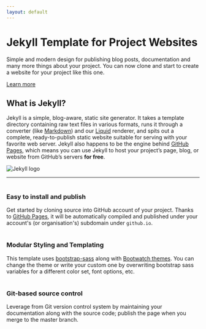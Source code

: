 ```yaml
---
layout: default
---
```

<html>
	<head>
		<title>LaDataWeb - MDSite</title>
		<meta charset="utf-8" />
		<meta name="viewport" content="width=device-width, initial-scale=1, user-scalable=no" />
		<meta name="description" content="LaData es un sitio de análisis de datos de cualquier fuente de datos abierto corriendo por internet. En otras palabras Storytelling. Todo lo que te importa una mie... y no podes dejar de ver. Power Bi Córdoba, Argentina. Power Bi Jujuy, Argentina" />
		<meta name="author" content="ibarrau">
		<meta name="keywords" content="Power Bi, Power Bi Jujuy, Power Bi Cordoba, Power Bi Argentina, Azure Jujuy, Azure Cordoba, Azure Argentina, Bi Cordoba, Bi Jujuy, Bi Argentina"/>
		<meta name="distribution" content="global" />
		<meta http-equiv="Content-Language" content="es" />
		<meta name="copyright" content="ibarrau" />		
		<meta property="og:locale" content="es_ES">
		<meta property="og:type" content="article">
		<meta property="og:title" content="LaData Web">
		<meta property="og:site_name" content="LaDataWeb">		
		<link rel="icon" href="images/a.png" type="image/x-icon"> 
	</head>
</html>
<div class="header-container jumbotron">
    <div class="container">
        <h1>Jekyll Template for Project Websites</h1>
        <p>Simple and modern design for publishing blog posts, documentation and many more things about your project.
          You can now clone and start to create a website for your project like this one.</p>
        <p><a class="btn btn-primary btn-lg" href="{{ "/docs/home/" | relative_url }}" role="button">Learn more</a></p>
    </div>
</div>

<div class="container">
    <div class="row">
        <div class="col-md-6">
            <h2 class="header-light regular-pad">What is Jekyll?</h2>
              <p class="lead">Jekyll is a simple, blog-aware, static site generator. It takes a template
              directory containing raw text files in various formats, runs it through
              a converter (like <a href="https://daringfireball.net/projects/markdown/">Markdown</a>)
              and our <a href="https://github.com/Shopify/liquid/wiki">Liquid</a> renderer, and
              spits out a complete, ready-to-publish static website suitable
              for serving with your favorite web server. Jekyll also happens to be the engine
              behind <a href="https://pages.github.com">GitHub Pages</a>, which means you can use Jekyll
              to host your project’s page, blog, or website from GitHub’s servers <strong>for
              free</strong>.</p>
        </div>
        <div class="col-md-6 text-center">
            <img src="{{ "/assets/img/jekyll-dark.png" | relative_url }}" alt="Jekyll logo" class="img-responsive">
        </div>
    </div>
    <hr>
    <div class="row">
        <div class="col-sm-4">
            <h1 class="text-center"><i class="fa fa-pencil" aria-hidden="true"></i></h1>
            <h3 class="text-center">Easy to install and publish</h3>
            <p>Get started by cloning source into GitHub account of your project. Thanks to <a href="https://pages.github.com">GitHub Pages</a>,
              it will be automatically compiled and published under your account's (or organisation's) subdomain under <code>github.io</code>.
            </p>
        </div>
        <div class="col-sm-4">
            <h1 class="text-center"><i class="fa fa-cogs" aria-hidden="true"></i></h1>
            <h3 class="text-center">Modular Styling and Templating</h3>
            <p>This template uses <a href="https://github.com/twbs/bootstrap-sass">bootstrap-sass</a> along with <a href="https://bootswatch.com/">Bootwatch themes</a>.
            You can change the theme or write your custom one by overwriting bootstrap sass variables for a different color set, font options, etc.</p>
        </div>
        <div class="col-sm-4">
            <h1 class="text-center"><i class="fa fa-code-fork" aria-hidden="true"></i></h1>
            <h3 class="text-center">Git-based source control</h3>
            <p>Leverage from Git version control system by
              maintaining your documentation along with the source code; publish the page when you merge to the master branch.</p>
        </div>
    </div>
</div>